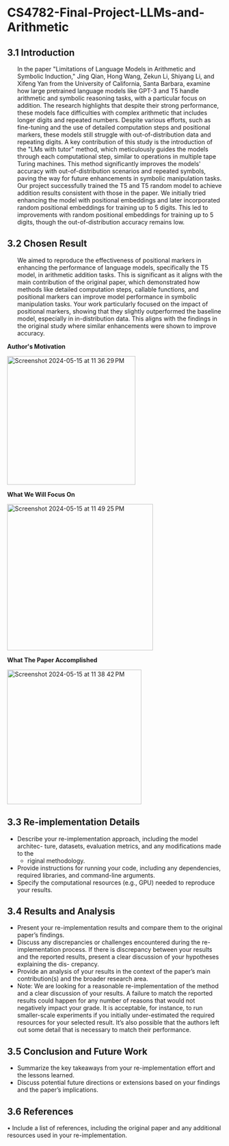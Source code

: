 # CS4782-Final-Project-LLMs-and-Arithmetic

<h2 dir="ltr">3.1 Introduction</h2> 
<ul dir="ltr"> 
In the paper "Limitations of Language Models in Arithmetic and Symbolic Induction," Jing Qian, Hong Wang, Zekun Li, Shiyang Li, and Xifeng Yan from the University of California, Santa Barbara, examine how large pretrained language models like GPT-3 and T5 handle arithmetic and symbolic reasoning tasks, with a particular focus on addition. The research highlights that despite their strong performance, these models face difficulties with complex arithmetic that includes longer digits and repeated numbers. Despite various efforts, such as fine-tuning and the use of detailed computation steps and positional markers, these models still struggle with out-of-distribution data and repeating digits. A key contribution of this study is the introduction of the "LMs with tutor" method, which meticulously guides the models through each computational step, similar to operations in multiple tape Turing machines. This method significantly improves the models' accuracy with out-of-distribution scenarios and repeated symbols, paving the way for future enhancements in symbolic manipulation tasks. Our project successfully trained the T5 and T5 random model to achieve addition results consistent with those in the paper. We initially tried enhancing the model with positional embeddings and later incorporated random positional embeddings for training up to 5 digits. This led to improvements with random positional embeddings for training up to 5 digits, though the out-of-distribution accuracy remains low.
  
</ul> 
<h2 dir="ltr">3.2 Chosen Result</h2> 
<ul dir="ltr"> 
We aimed to reproduce the effectiveness of positional markers in enhancing the performance of language models, specifically the T5 model, in arithmetic addition tasks. This is significant as it aligns with the main contribution of the original paper, which demonstrated how methods like detailed computation steps, callable functions, and positional markers can improve model performance in symbolic manipulation tasks. Your work particularly focused on the impact of positional markers, showing that they slightly outperformed the baseline model, especially in in-distribution data. This aligns with the findings in the original study where similar enhancements were shown to improve accuracy.

</ul>
<p><strong>Author's Motivation</strong><p>
<img width="300" alt="Screenshot 2024-05-15 at 11 36 29 PM" src="https://github.com/aad235/CS4782-Final-Project-LLMs-and-Arithmetic/assets/92837686/8d239b45-f046-4756-b8e1-eae98803aaa4">
<p><strong>What We Will Focus On</strong><p>
<img width="341" alt="Screenshot 2024-05-15 at 11 49 25 PM" src="https://github.com/aad235/CS4782-Final-Project-LLMs-and-Arithmetic/assets/92837686/4d9dab3a-de0f-42b7-8e8e-10a3c9c5629d">


<p><strong>What The Paper Accomplished</strong> </p>
<img width="314" alt="Screenshot 2024-05-15 at 11 38 42 PM" src="https://github.com/aad235/CS4782-Final-Project-LLMs-and-Arithmetic/assets/92837686/a657d0a4-32ec-41c6-95e8-9fbb4c0d6744">


  
</ul> 
<h2 dir="ltr">3.3 Re-implementation Details</h2> 
<ul dir="ltr"> 
  <li>Describe your re-implementation approach, including the model architec- ture, datasets, evaluation metrics, and any modifications made to the
    <ul dir="ltr"> 
      <li>riginal methodology.</li> 
    </ul></li> 
  <li>Provide instructions for running your code, including any dependencies, required libraries, and command-line arguments.</li> 
  <li>Specify the computational resources (e.g., GPU) needed to reproduce your results.</li> 
</ul> 
<h2 dir="ltr">3.4 Results and Analysis</h2> 
<ul dir="ltr"> 
  <li>Present your re-implementation results and compare them to the original paper’s findings.</li> 
  <li>Discuss any discrepancies or challenges encountered during the re-implementation process. If there is discrepancy between your results and the reported results, present a clear discussion of your hypotheses explaining the dis- crepancy.</li> 
  <li>Provide an analysis of your results in the context of the paper’s main contribution(s) and the broader research area.</li> 
  <li>Note: We are looking for a reasonable re-implementation of the method and a clear discussion of your results. A failure to match the reported results could happen for any number of reasons that would not negatively impact your grade. It is acceptable, for instance, to run smaller-scale experiments if you initially under-estimated the required resources for your selected result. It’s also possible that the authors left out some detail that is necessary to match their performance.</li> 
</ul> 
<h2 dir="ltr">3.5 Conclusion and Future Work</h2> 
<ul dir="ltr"> 
  <li>Summarize the key takeaways from your re-implementation effort and the lessons learned.</li> 
  <li>Discuss potential future directions or extensions based on your findings and the paper’s implications.</li> 
</ul> 
<h2 dir="ltr">3.6 References</h2> 
<p dir="ltr">• Include a list of references, including the original paper and any additional resources used in your re-implementation.</p> 
